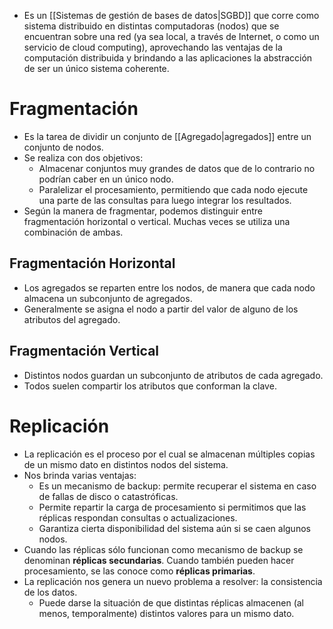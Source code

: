 - Es un [[Sistemas de gestión de bases de datos|SGBD]] que corre como sistema distribuido en distintas computadoras (nodos) que se encuentran sobre una red (ya sea local, a través de Internet, o como un servicio de cloud computing), aprovechando las ventajas de la computación distribuida y brindando a las aplicaciones la abstracción de ser un único sistema coherente.

# Fragmentación

- Es la tarea de dividir un conjunto de [[Agregado|agregados]] entre un conjunto de nodos.
- Se realiza con dos objetivos: 
	- Almacenar conjuntos muy grandes de datos que de lo contrario no podrían caber en un único nodo. 
	- Paralelizar el procesamiento, permitiendo que cada nodo ejecute una parte de las consultas para luego integrar los resultados. 
- Según la manera de fragmentar, podemos distinguir entre fragmentación horizontal o vertical.  Muchas veces se utiliza una combinación de ambas.
## Fragmentación Horizontal

- Los agregados se reparten entre los nodos, de manera que cada nodo almacena un subconjunto de agregados. 
- Generalmente se asigna el nodo a partir del valor de alguno de los atributos del agregado. 
## Fragmentación Vertical

- Distintos nodos guardan un subconjunto de atributos de cada agregado. 
- Todos suelen compartir los atributos que conforman la clave. 

# Replicación

- La replicación es el proceso por el cual se almacenan múltiples copias de un mismo dato en distintos nodos del sistema. 
- Nos brinda varias ventajas: 
	- Es un mecanismo de backup: permite recuperar el sistema en caso de fallas de disco o catastróficas. 
	- Permite repartir la carga de procesamiento si permitimos que las réplicas respondan consultas o actualizaciones. 
	- Garantiza cierta disponibilidad del sistema aún si se caen algunos nodos. 
- Cuando las réplicas sólo funcionan como mecanismo de backup se denominan **réplicas secundarias**. Cuando también pueden hacer procesamiento, se las conoce como **réplicas primarias**. 
- La replicación nos genera un nuevo problema a resolver: la consistencia de los datos. 
	- Puede darse la situación de que distintas réplicas almacenen (al menos, temporalmente) distintos valores para un mismo dato.